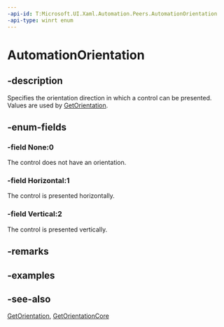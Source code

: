 ```yaml
---
-api-id: T:Microsoft.UI.Xaml.Automation.Peers.AutomationOrientation
-api-type: winrt enum
---
```


<!-- Enumeration syntax
public enum Windows.UI.Xaml.Automation.Peers.AutomationOrientation : int
-->

# AutomationOrientation

## -description
Specifies the orientation direction in which a control can be presented. Values are used by [GetOrientation](automationpeer_getorientation_419829207.md).

## -enum-fields
### -field None:0
The control does not have an orientation.

### -field Horizontal:1
The control is presented horizontally.

### -field Vertical:2
The control is presented vertically.


## -remarks

## -examples

## -see-also
[GetOrientation](automationpeer_getorientation_419829207.md), [GetOrientationCore](automationpeer_getorientationcore_1299541826.md)
